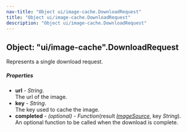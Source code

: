 ```yaml
---
nav-title: "Object ui/image-cache.DownloadRequest"
title: "Object ui/image-cache.DownloadRequest"
description: "Object ui/image-cache.DownloadRequest"
---
```

## Object: "ui/image-cache".DownloadRequest  
Represents a single download request.

##### Properties
 - **url** - _String_.    
  The url of the image.
 - **key** - _String_.    
  The key used to cache the image.
 - **completed** - _(optional)_ - _Function_(result [_ImageSource_](../../image-source/ImageSource.md), key _String_).    
  An optional function to be called when the download is complete.